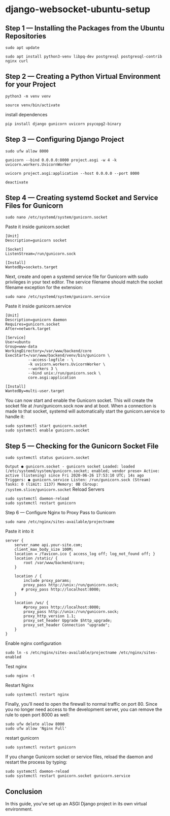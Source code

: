 # django-websocket-ubuntu-setup

## Step 1 — Installing the Packages from the Ubuntu Repositories

```
sudo apt update
```
```
sudo apt install python3-venv libpq-dev postgresql postgresql-contrib nginx curl
```

## Step 2 — Creating a Python Virtual Environment for your Project
```
python3 -m venv venv
```

```
source venv/bin/activate
```

install dependences
```
pip install django gunicorn uvicorn psycopg2-binary
```

## Step 3 — Configuring Django Project
```
sudo ufw allow 8000
```

```
gunicorn --bind 0.0.0.0:8000 project.asgi -w 4 -k uvicorn.workers.UvicornWorker
```

```
uvicorn project.asgi:application --host 0.0.0.0 --port 8000
```

```
deactivate
```

## Step 4 — Creating systemd Socket and Service Files for Gunicorn
```
sudo nano /etc/systemd/system/gunicorn.socket
```
Paste it inside gunicorn.socket
```
[Unit]
Description=gunicorn socket

[Socket]
ListenStream=/run/gunicorn.sock

[Install]
WantedBy=sockets.target
```

Next, create and open a systemd service file for Gunicorn with sudo privileges in your text editor. The service filename should match the socket filename exception for the extension:
```
sudo nano /etc/systemd/system/gunicorn.service
```
Paste it inside gunicorn.service
```
[Unit]
Description=gunicorn daemon
Requires=gunicorn.socket
After=network.target

[Service]
User=ubuntu
Group=www-data
WorkingDirectory=/var/www/backend/core
ExecStart=/var/www/backend/venv/bin/gunicorn \
          --access-logfile - \
          -k uvicorn.workers.UvicornWorker \
          --workers 3 \
          --bind unix:/run/gunicorn.sock \
          core.asgi:application

[Install]
WantedBy=multi-user.target
```

You can now start and enable the Gunicorn socket. This will create the socket file at /run/gunicorn.sock now and at boot. When a connection is made to that socket, systemd will automatically start the gunicorn.service to handle it:
```
sudo systemctl start gunicorn.socket
sudo systemctl enable gunicorn.socket
```

## Step 5 — Checking for the Gunicorn Socket File
```
sudo systemctl status gunicorn.socket
```

`
Output
● gunicorn.socket - gunicorn socket
     Loaded: loaded (/etc/systemd/system/gunicorn.socket; enabled; vendor prese>
     Active: active (listening) since Fri 2020-06-26 17:53:10 UTC; 14s ago
   Triggers: ● gunicorn.service
     Listen: /run/gunicorn.sock (Stream)
      Tasks: 0 (limit: 1137)
     Memory: 0B
     CGroup: /system.slice/gunicorn.socket
`
Reload Servers
```
sudo systemctl daemon-reload
sudo systemctl restart gunicorn
```

Step 6 — Configure Nginx to Proxy Pass to Gunicorn
```
sudo nano /etc/nginx/sites-available/projectname
```

Paste it into it
```
server {
    server_name api.your-site.com;
    client_max_body_size 100M;
    location = /favicon.ico { access_log off; log_not_found off; }
    location /static/ {
        root /var/www/backend/core;
    }

    location / {
        include proxy_params;
        proxy_pass http://unix:/run/gunicorn.sock;
       # proxy_pass http://localhost:8000;
    }

    location /ws/ {
        #proxy_pass http://localhost:8000;
        proxy_pass http://unix:/run/gunicorn.sock;
        proxy_http_version 1.1;
        proxy_set_header Upgrade $http_upgrade;
        proxy_set_header Connection "upgrade";
    }
}
```

Enable nginx configuration
```
sudo ln -s /etc/nginx/sites-available/projectname /etc/nginx/sites-enabled
```
Test nginx
```
sudo nginx -t
```
Restart Nginx
```
sudo systemctl restart nginx
```

Finally, you’ll need to open the firewall to normal traffic on port 80. Since you no longer need access to the development server, you can remove the rule to open port 8000 as well:

```
sudo ufw delete allow 8000
sudo ufw allow 'Nginx Full'
```

restart gunicorn
```
sudo systemctl restart gunicorn
```
If you change Gunicorn socket or service files, reload the daemon and restart the process by typing:
```
sudo systemctl daemon-reload
sudo systemctl restart gunicorn.socket gunicorn.service
```

## Conclusion
In this guide, you’ve set up an ASGI Django project in its own virtual environment. 
